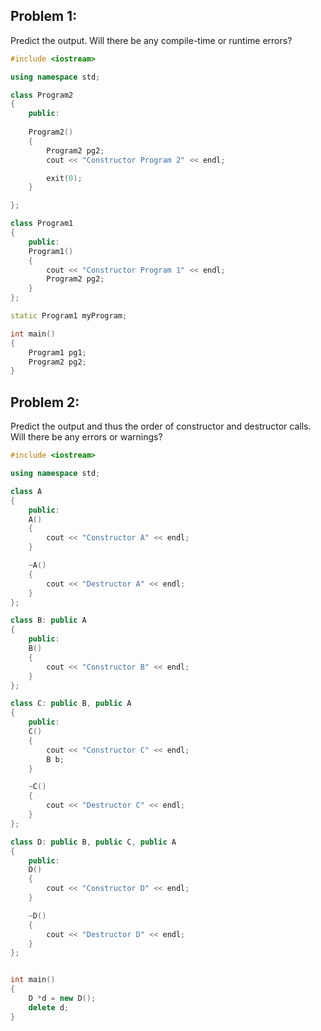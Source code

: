 ## Problem 1:
Predict the output. Will there be any compile-time or runtime errors?
```cpp
#include <iostream>

using namespace std;

class Program2
{
    public:
    
    Program2()
    {
        Program2 pg2;
        cout << "Constructor Program 2" << endl;

        exit(0);
    }

};

class Program1
{
    public:
    Program1()
    {
        cout << "Constructor Program 1" << endl;  
        Program2 pg2;
    }
};

static Program1 myProgram;

int main()
{
    Program1 pg1;
    Program2 pg2;
}
```

## Problem 2:
Predict the output and thus the order of constructor and destructor calls. Will there be any errors or warnings?
```cpp
#include <iostream>

using namespace std;

class A
{
    public:
    A()
    {
        cout << "Constructor A" << endl;
    }

    ~A()
    {
        cout << "Destructor A" << endl;
    }
};

class B: public A
{
    public:
    B()
    {
        cout << "Constructor B" << endl;
    }
};

class C: public B, public A
{
    public:
    C()
    {
        cout << "Constructor C" << endl;
        B b;
    }

    ~C()
    {
        cout << "Destructor C" << endl;
    }
};

class D: public B, public C, public A
{
    public:
    D()
    {
        cout << "Constructor D" << endl;
    }

    ~D()
    {
        cout << "Destructor D" << endl;
    }
};


int main()
{
    D *d = new D();
    delete d;
}
```
